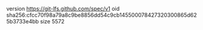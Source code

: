 version https://git-lfs.github.com/spec/v1
oid sha256:cfcc70f98a79a8c9be8856dd54c9cb145500078427320300865d625b3733e4bb
size 5572
